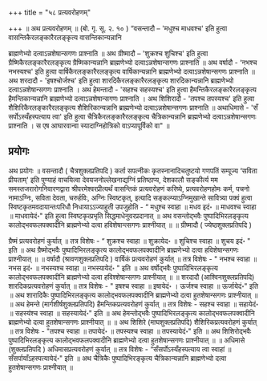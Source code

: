 +++
title = "५८ प्रत्यवरोहणम्"

+++
॥ अथ प्रत्यवरोहणम् ॥ (बो. गृ. सू. २. १० ) “वसन्तादौ – 'मधुश्च माधवश्च' इति हुत्वा वासन्तिकैरलङ्कारैरलङ्कृत्य वासन्तिकान्यन्नानि


ब्राह्मणेभ्यो दत्वाऽन्नशेषान्सगणः प्राश्नाति ॥ अथ ग्रीष्मादौ – 'शुक्रश्च शुचिश्च' इति हुत्वा ग्रैष्मिकैरलङ्कारैरलङ्कृत्य ग्रैष्मिकान्यन्नानि ब्राह्मणेभ्यो दत्वाऽन्नशेषान्सगणः प्राश्नाति ॥ अथ वर्षादौ - ‘नभश्च नभस्यश्च' इति हुत्वा वार्षिकैरलङ्कारैरलङ्कृत्य वार्षिकान्यन्नानि ब्राह्मणेभ्यो दत्वाऽन्नशेषान्सगणः प्राश्नाति ॥ अथ शरदादौ - 'इषश्चोर्जश्च' इति हुत्वा शारदिकैरलङ्कारैरलङ्कृत्य शारदिकान्यन्नानि ब्राह्मणेभ्यो दत्वाऽन्नशेषान्सगणः प्राश्नाति । अथ हेमन्तादौ - 'सहश्च सहस्यश्च' इति हुत्वा हैमन्तिकैरलङ्कारैरलङ्कृत्य हैमन्तिकान्यन्नानि ब्राह्मणेभ्यो दत्वाऽन्नशेषान्सगणः प्राश्नाति । अथ शिशिरादौ - 'तपश्च तपस्यश्च' इति हुत्वा शैशिरिकैरलङ्कारैरलङ्कृत्य शैशिरिकान्यन्नानि ब्राह्मणेभ्यो दत्वाऽन्नशेषान्सगणः प्राश्नाति ॥ अथाधिमासे - 'सँ सर्पोऽस्यँहस्पत्याय त्वा' इति हुत्वा चैत्रिकैरलङ्कारैरलङ्कृत्य चैत्रिकान्यन्नानि ब्राह्मणेभ्यो दत्वाऽन्नशेषान्सगणः प्राश्नाति । स एष आघारवान्वा स्यादाग्निहोत्रिको वाऽप्यापूर्विको वा" ॥

## प्रयोगः

अथ प्रयोगः ॥ वसन्तादौ ( चैत्रशुक्लप्रतिपदि ) कर्ता सपत्नीकः कृतस्नानादिचतुष्टयो गणपतिं सम्पूज्य ‘सविता प्रीयताम्' इति पुण्याहं वाचयित्वा देवयजनोल्लेखनाद्यग्निं प्रतिष्ठाप्य, देशकालौ सङ्कीर्त्य मम समस्तजरारोगनिवारणद्वारा श्रीपरमेश्वरप्रीत्यर्थं वासन्तिकं प्रत्यवरोहणं करिष्ये, प्रत्यवरोहणहोमः कर्म, पचनो नामाऽग्निः, सविता देवता, चरुर्हविः, अग्निः स्विष्टकृत्, इत्यादि सङ्कल्प्याऽग्निमुखान्ते सावित्र्या पक्वं हुत्वा स्विष्टकृतमवदायान्तःपरिधौ निधायाऽऽज्याहुती उपजुहोति - “ मधुश्च स्वाहा ॥ मधव इदं॰ ॥ माधवश्च स्वाहा ॥ माधवायेदं॰" इति हुत्वा स्विष्टकृत्प्रभृति सिद्धमाधेनुवरप्रदानात् ॥ अथ वसन्तोद्भवैः पुष्पादिभिरलङ्कृत्य कालोद्भवफलपक्वादीनि ब्राह्मणेभ्यो दत्वा हविशेषान्त्सगणः प्राश्नीयात् ॥ ॥ ग्रीष्मादौ ( ज्येष्ठशुक्लप्रतिपदि )

ग्रैष्मं प्रत्यवरोहणं कुर्यात् ॥ तत्र विशेषः - “ शुक्रश्च स्वाहा ॥ शुक्रायेद॰ ॥ शुचिश्च स्वाहा ॥ शुचय इदं॰ " इति ॥ अथ ग्रैष्मोद्भवैः पुष्पादिभिरलङ्कृत्य कालोद्भवफलपक्वादीनि ब्राह्मणेभ्यो दत्वा हविशेषान्सगणः प्राश्नीयात् ॥ ॥ वर्षादौ (श्रावणशुक्लप्रतिपदि ) वार्षिकं प्रत्यवरोहणं कुर्यात् ॥ तत्र विशेषः - " नभश्च स्वाहा ॥ नभस इदं॰ ॥ नभस्यश्च स्वाहा ॥ नभस्यायेदं॰ " इति ॥ अथ वर्षोद्भवैः पुष्पादिभिरलङ्कृत्य कालोद्भवफलपक्वादीनि ब्राह्मणेभ्यो दत्वा हविश्शेषान्सगणः प्राश्नीयात् ॥ ॥ शरदादौ (आश्विनशुक्लप्रतिपदि) शारदिकप्रत्यवरोहणं कुर्यात् ॥ तत्र विशेषः - " इषश्च स्वाहा ॥ इषायेदं॰ । ऊर्जश्च स्वाहा ॥ ऊर्जायेदं॰" इति ॥ अथ शारादिकैः पुष्पादिभिरलङ्कृत्य कालोद्भवफलपक्वादीनि ब्राह्मणेभ्यो दत्वा हुतशेषान्सगणः प्राश्नीयात् ॥ ॥ अथ हेमन्ते (मार्गशीर्षशुक्लप्रतिपदि) हैमन्तिकप्रत्यवरोहणं कुर्यात् ॥ तत्र विशेषः - सहश्च स्वाहा ॥ सहायेदं॰ ॥ सहस्य॑श्च स्वाहा ॥ सहस्यायेदं॰" इति ॥ अथ हेमन्तोद्भवैः पुष्पादिभिरलङ्कृत्य कालोद्भवफलपक्वादीनि ब्राह्मणेभ्यो दत्वा हुतशेषान्सगणः प्राश्नीयात् ॥ ॥ अथ शिशिरे (माघशुक्लप्रतिपदि) शैशिरिकप्रत्यवरोहणं कुर्यात् ॥ तत्र विशेषः - "तपश्च स्वाहा ॥ तपायेदं॰ ॥ तपस्यश्च स्वाहा ॥ तपस्यायेदं॰" इति ॥ अथ शिशिरोद्भवैः पुष्पादिभिरलङ्कृत्य कालोद्भवफलपक्वादीनि  ब्राह्मणेभ्यो दत्वा हुतशेषान्सगणः प्राश्नीयात् ॥ ॥ अधिमासे (शुक्लप्रतिपदि ) अधिमासप्रत्यवरोहणं कुर्यात् ॥ तत्र विशेषः - “सँसर्पोऽस्यँहस्पत्याय त्वा स्वाहा॑ ॥ सँसर्पायाँऽहस्पत्यायेदं॰" इति ॥ अथ चैत्रिकैः पुष्पादिभिरङ्कृत्य चैत्रिकान्यन्नानि ब्राह्मणेभ्यो दत्वा हुतशेषान्सगणः प्राश्नीयात् ॥

